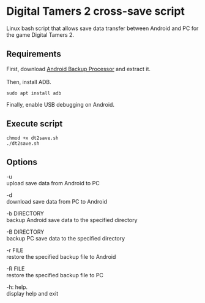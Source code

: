 # Digital Tamers 2 cross-save script 
Linux bash script that allows save data transfer between Android and PC for the game Digital Tamers 2.

## Requirements
First, download [Android Backup Processor](https://sourceforge.net/projects/android-backup-processor/) and extract it.
<br><br>
Then, install ADB. 
```console
sudo apt install adb
```
Finally, enable USB debugging on Android.

## Execute script
```console
chmod +x dt2save.sh 
./dt2save.sh
```
## Options
-u
<br>upload save data from Android to PC

-d
<br>
download save data from PC to Android

-b DIRECTORY
<br>
backup Android save data to the specified directory

-B DIRECTORY
<br>
backup PC save data to the specified directory

-r FILE
<br>
restore the specified backup file to Android

-R FILE
<br>
restore the specified backup file to PC

-h: help.
<br>
display help and exit
